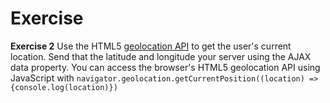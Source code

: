 # Exercise

**Exercise 2**
Use the HTML5 [geolocation API](https://developer.mozilla.org/en-US/docs/Web/API/Geolocation/Using_geolocation) to get the user's current location. Send that the latitude and longitude your server using the AJAX data property. You can access the browser's HTML5 geolocation API using JavaScript with `navigator.geolocation.getCurrentPosition((location) => {console.log(location)})`
